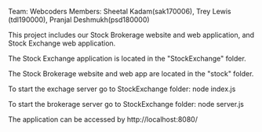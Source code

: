 Team: Webcoders
Members: Sheetal Kadam(sak170006), Trey Lewis (tdl190000), Pranjal Deshmukh(psd180000)

This project includes our Stock Brokerage website and web application, and Stock Exchange web application. 

The Stock Exchange application is located in the "StockExchange" folder.

The Stock Brokerage website and web app are located in the "stock" folder.

To start the exchage server go to StockExchange folder: node index.js

To start the brokerage server go to StockExchange folder: node server.js

The application can be accessed by http://localhost:8080/
